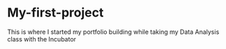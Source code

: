 # My-first-project
This is where I started my portfolio building while taking my Data Analysis class with the Incubator
